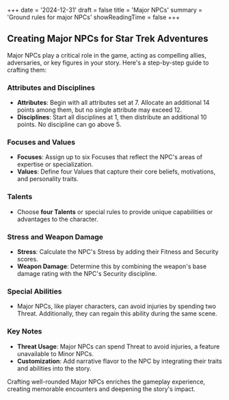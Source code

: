 +++
date = '2024-12-31'
draft = false
title = 'Major NPCs'
summary = 'Ground rules for major NPCs'
showReadingTime = false
+++

## Creating Major NPCs for Star Trek Adventures

Major NPCs play a critical role in the game, acting as compelling allies, adversaries, or key figures in your story. Here's a step-by-step guide to crafting them:

### Attributes and Disciplines
- **Attributes**: Begin with all attributes set at 7. Allocate an additional 14 points among them, but no single attribute may exceed 12.
- **Disciplines**: Start all disciplines at 1, then distribute an additional 10 points. No discipline can go above 5.

### Focuses and Values
- **Focuses**: Assign up to six Focuses that reflect the NPC's areas of expertise or specialization.
- **Values**: Define four Values that capture their core beliefs, motivations, and personality traits.

### Talents
- Choose **four Talents** or special rules to provide unique capabilities or advantages to the character.

### Stress and Weapon Damage
- **Stress**: Calculate the NPC's Stress by adding their Fitness and Security scores.
- **Weapon Damage**: Determine this by combining the weapon's base damage rating with the NPC's Security discipline.

### Special Abilities
- Major NPCs, like player characters, can avoid injuries by spending two Threat. Additionally, they can regain this ability during the same scene.

### Key Notes
- **Threat Usage**: Major NPCs can spend Threat to avoid injuries, a feature unavailable to Minor NPCs.
- **Customization**: Add narrative flavor to the NPC by integrating their traits and abilities into the story.

Crafting well-rounded Major NPCs enriches the gameplay experience, creating memorable encounters and deepening the story's impact.
